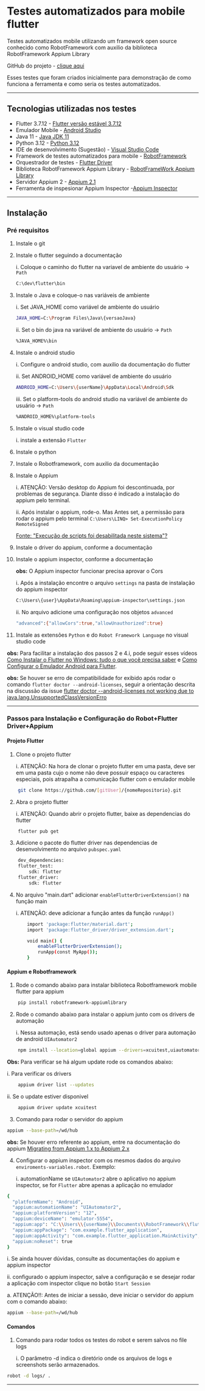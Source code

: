 # Testes automatizados para mobile flutter

Testes automatizados mobile utilizando um framework open source conhecido como RobotFramework com auxilio da biblioteca RobotFramework Appium Library

GitHub do projeto - [clique aqui](https://github.com/fercassia/RobotFrameworkTemplateAppFlutter)

Esses testes que foram criados inicialmente para demonstração de como funciona a ferramenta e como seria os testes automatizados.
____________________________________________
## Tecnologias utilizadas nos testes

- Flutter 3.7.12 - [Flutter versão estável 3.7.12](https://docs.flutter.dev/release/archive)
- Emulador Mobile - [Android Studio](https://acesse.dev/UokJ3)
- Java 11 -  [Java JDK 11](https://www.oracle.com/br/java/technologies/javase/jdk11-archive-downloads.html)
- Python 3.12 - [Python 3.12](https://www.python.org/downloads/)
- IDE de desenvolvimento (Sugestão) - [Visual Studio Code](https://code.visualstudio.com/Download)
- Framework de testes automatizados para mobile - [RobotFramework](https://robotframework.org/)
- Orquestrador de testes - [Flutter Driver](https://api.flutter.dev/flutter/flutter_driver/flutter_driver-library.html)
- Biblioteca RobotFramework Appium Library - [RobotFrameWork Appium Library](https://docs.robotframework.org/docs/different_libraries/appium)
- Servidor Appium 2 - [Appium 2.1](https://appium.io/docs/en/2.1/)
- Ferramenta de inspesionar Appium Inspector -[Appium Inspector](https://github.com/appium/appium-inspector)
____________________________________________
## Instalação

### Pré requisitos

1. Instale o git

2. Instale o flutter seguindo a documentação
   
   i. Coloque o caminho do flutter na variavel de ambiente do usuário -> ```Path```
   ```bash
   C:\dev\flutter\bin
   ```

3. Instale o Java e coloque-o nas variáveis de ambiente
   
   i. Set JAVA_HOME como variável de ambiente do usuário
   ```bash
   JAVA_HOME=C:\Program Files\Java\{versaoJava}
   ```
   ii. Set o bin do java na variável de ambiente do usuário -> ```Path```
   ```bash
   %JAVA_HOME%\bin
   ```
   
4. Instale o android studio

    i. Configure o android studio, com auxilio da documentação do flutter
   
    ii. Set ANDROID_HOME como variável de ambiente do usuário
    ```bash
    ANDROID_HOME=C:\Users\{userName}\AppData\Local\Android\Sdk
    ```
    iii. Set o platform-tools do android studio na variável de ambiente do usuário -> ```Path```
    ```bash
    %ANDROID_HOME%\platform-tools
    ```

5. Instale o visual studio code

    i. instale a extensão ```Flutter```

6. Instale o python

7. Instale o Robotframework, com auxilio da documentação

8. Instale o Appium

    i. ATENÇÃO: Versão desktop do Appium foi descontinuada, por problemas de segurança. Diante disso é indicado a instalação do appium pelo terminal.
   
    ii. Após instalar o appium, rode-o. Mas Antes set, a permissão para rodar o appium pelo terminal
        ```C:\Users\LINQ> Set-ExecutionPolicy RemoteSigned ```

   [Fonte: "Execução de scripts foi desabilitada neste sistema"?](https://pt.stackoverflow.com/questions/220078/o-que-significa-o-erro-execu%C3%A7%C3%A3o-de-scripts-foi-desabilitada-neste-sistema)

10. Instale o driver do appium, conforme a documentação

11. Instale o appium inspector, conforme a documentação

    __obs:__ O Appium inspector funcionar precisa aprovar o Cors

    i. Após a instalação encontre o arquivo ```settings``` na pasta de instalação do appium inspector 
    ```bash
    C:\Users\{user}\AppData\Roaming\appium-inspector\settings.json
    ```
    ii. No arquivo adicione uma configuração nos objetos ```advanced```
    ```bash
    "advanced":{"allowCors":true,"allowUnauthorized":true}
    ```

11. Instale as extensões ```Python``` e do ```Robot Framework Language``` no visual studio code

__obs:__ Para facilitar a instalação dos passos 2 e 4.i, pode seguir esses vídeos [Como Instalar o Flutter no Windows: tudo o que você precisa saber](https://www.youtube.com/watch?v=dpppZ9ySJSY) e [Como Configurar o Emulador Android para Flutter](https://www.youtube.com/watch?v=gNYNvHUSW1s).

__obs:__ Se houver se erro de compatibilidade for exibido após rodar o comando ```flutter doctor --android-licenses```, seguir a orientação descrita na discussão da issue [flutter doctor --android-licenses not working due to java.lang.UnsupportedClassVersionErro](https://github.com/flutter/flutter/issues/120388)
____________________________________________

### Passos para Instalação e Configuração do Robot+Flutter Driver+Appium

#### Projeto Flutter

1. Clone o projeto flutter

    i. ATENÇÃO: Na hora de clonar o projeto flutter em uma pasta, deve ser em uma pasta cujo o nome não deve possuir espaço ou caracteres especiais, pois atrapalha a comunicação flutter com o emulador mobile
```bash
    git clone https://github.com/[gitUser]/{nomeRepositorio}.git
```
2. Abra o projeto flutter

    i. ATENÇÃO: Quando abrir o projeto flutter, baixe as dependencias do flutter
```bash
    flutter pub get
```
3. Adicione o pacote do flutter driver nas dependencias de desenvolvimento no arquivo ```pubspec.yaml```
```bash
    dev_dependencies:
    flutter_test:
        sdk: flutter
    flutter_driver:
        sdk: flutter
```
4. No arquivo "main.dart" adicionar ```enableFlutterDriverExtension()``` na função main

    i. ATENÇÃO: deve adicionar a função antes da função ```runApp()```

    ```bash
        import 'package:flutter/material.dart';
        import 'package:flutter_driver/driver_extension.dart';

        void main() {
            enableFlutterDriverExtension();
            runApp(const MyApp());
        }
    ```
#### Appium e Robotframework

1. Rode o comando abaixo para instalar biblioteca Robotframework mobile flutter para appium
```bash
    pip install robotframework-appiumlibrary
```
2. Rode o comando abaixo para instalar o appium junto com os drivers de automação

    i. Nessa automação, está sendo usado apenas o driver para automação de android ```UIAutomator2```
```bash
    npm install --location=global appium --drivers=xcuitest,uiautomator2
```

__Obs:__ Para verificar se há algum update rode os comandos abaixo:

   i. Para verificar os drivers
```bash
    appium driver list --updates
```
   ii. Se o update estiver disponivel
```bash
    appium driver update xcuitest
```

3. Comando para rodar o servidor do appium
```bash
appium --base-path=/wd/hub
```
__obs:__ Se houver erro referente ao appium, entre na documentação do appium [Migrating from Appium 1.x to Appium 2.x](https://appium.io/docs/en/2.0/guides/migrating-1-to-2/#image-analysis-features-moved-to-plugin)

4. Configurar o appium inspector com os mesmos dados do arquivo ```enviroments-variables.robot```. Exemplo:

    i. automationName se ```UIAutomator2``` abre o aplicativo no appium inspector, se for ```Flutter``` abre apenas a aplicação no emulador

```bash
{
  "platformName": "Android",
  "appium:automationName": "UIAutomator2",
  "appium:platformVersion": "12",
  "appium:deviceName": "emulator-5554",
  "appium:app": "C:\\Users\\{userName}\\Documents\\RobotFramework\\flutter_application\\build\\app\\outputs\\apk\\debug\\app-debug.apk",
  "appium:appPackage": "com.example.flutter_application",
  "appium:appActivity": "com.example.flutter_application.MainActivity",
  "appium:noReset": true
}
```

   i. Se ainda houver dúvidas, consulte as documentações do appium e appium inspector

   ii. configurado o appium inspector, salve a configuração e se desejar rodar a aplicação com inspector clique no botão ```Start Session```
    
   a. ATENÇÃO!!: Antes de iniciar a sessão, deve iniciar o servidor do appium com o comando abaixo:
   
```bash
appium --base-path=/wd/hub
```

#### Comandos

1. Comando para rodar todos os testes do robot e serem salvos no file logs

    i. O parâmetro -d indica o diretório onde os arquivos de logs e screenshots serão armazenados.
```bash
robot -d logs/ .
```
____________________________________________
